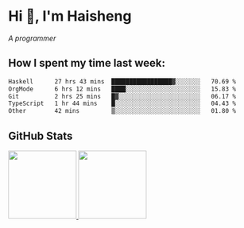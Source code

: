 
# Hi 👋, I'm Haisheng

*A programmer*



## How I spent my time last week:
<!--START_SECTION:waka-->

```txt
Haskell      27 hrs 43 mins  █████████████████▓░░░░░░░   70.69 %
OrgMode      6 hrs 12 mins   ████░░░░░░░░░░░░░░░░░░░░░   15.83 %
Git          2 hrs 25 mins   █▓░░░░░░░░░░░░░░░░░░░░░░░   06.17 %
TypeScript   1 hr 44 mins    █░░░░░░░░░░░░░░░░░░░░░░░░   04.43 %
Other        42 mins         ▒░░░░░░░░░░░░░░░░░░░░░░░░   01.80 %
```

<!--END_SECTION:waka-->

## GitHub Stats

<a href="https://github.com/hw202207">
  <img height="137px" src="https://github-readme-stats.vercel.app/api?username=hw202207&hide_title=false&hide_border=true&show_icons=true&include_all_commits=true&count_private=true&line_height=21&theme=" />
  <img height="137px" src="https://github-readme-stats.vercel.app/api/top-langs/?username=hw202207&hide_title=true&hide_border=true&layout=compact&langs_count=6&theme=" />
</a>
